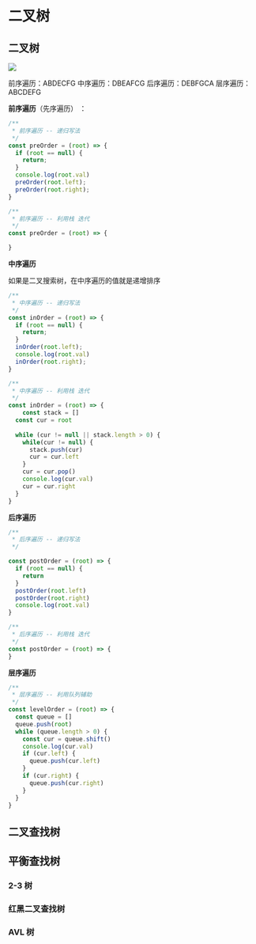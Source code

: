 # 二叉树

## 二叉树

![](https://file.simonwong.cn/blog/20200808111444.jpg)

前序遍历：ABDECFG
中序遍历：DBEAFCG
后序遍历：DEBFGCA
层序遍历：ABCDEFG


**前序遍历**（先序遍历） ：

```js
/**
 * 前序遍历 -- 递归写法
 */
const preOrder = (root) => {
  if (root == null) {
    return;
  }
  console.log(root.val)
  preOrder(root.left);
  preOrder(root.right);
}
```

```js
/**
 * 前序遍历 -- 利用栈 迭代
 */
const preOrder = (root) => {

}
```



**中序遍历**

如果是二叉搜索树，在中序遍历的值就是递增排序

```js
/**
 * 中序遍历 -- 递归写法
 */
const inOrder = (root) => {
  if (root == null) {
    return;
  }
  inOrder(root.left);
  console.log(root.val)
  inOrder(root.right);
}
```

```js
/**
 * 中序遍历 -- 利用栈 迭代
 */
const inOrder = (root) => {
 	const stack = []
  const cur = root
    
  while (cur != null || stack.length > 0) {
    while(cur != null) {
      stack.push(cur)
      cur = cur.left
    }
    cur = cur.pop()
    console.log(cur.val)
    cur = cur.right
  }
}
```



**后序遍历**

```js
/**
 * 后序遍历 -- 递归写法
 */

const postOrder = (root) => {
  if (root == null) {
    return
  }
  postOrder(root.left)
  postOrder(root.right)
  console.log(root.val)
}
```

```js
/**
 * 后序遍历 -- 利用栈 迭代
 */
const postOrder = (root) => {
}
```



**层序遍历**

```js
/**
 * 层序遍历 -- 利用队列辅助
 */
const levelOrder = (root) => {
  const queue = []
  queue.push(root)
  while (queue.length > 0) {
    const cur = queue.shift()
    console.log(cur.val)
    if (cur.left) {
      queue.push(cur.left)
    }
    if (cur.right) {
      queue.push(cur.right)
    }
  }
}
```



## 二叉查找树



## 平衡查找树

### 2-3 树

### 红黑二叉查找树

### AVL 树



